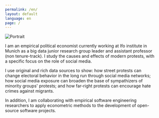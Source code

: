```yaml
---
permalink: /en/
layout: default
language: en
page: /
---
```


<div>
<img src="{{ site.baseurl }}/images/annali-casanueva-portrait.jpeg" class="main-page-portrait" alt="Portrait">
</div>
<div markdown="1" class="main-page-text">

I am an empirical political economist currently working at Ifo institute in Munich as a big data junior research group leader and assistant professor (non tenure-track). I study the causes and effects of modern protests, with a specific focus on the role of social media.

I use original and rich data sources to show: how street protests can change electoral behavior in the long run through social media networks; how social media exposure can broaden the base of sympathizers of minority groups' protests; and how far-right protests can encourage hate crimes against migrants.

In addition, I am collaborating with empirical software engineering researchers to apply econometric methods to the development of open-source software projects.



</div>
